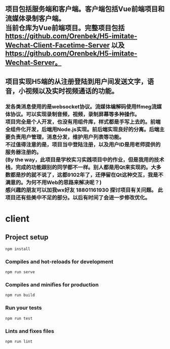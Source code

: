 ## 项目包括服务端和客户端。客户端包括Vue前端项目和流媒体录制客户端。<br>当前仓库为Vue前端项目。完整项目包括 https://github.com/Orenbek/H5-imitate-Wechat-Client-Facetime-Server 以及 https://github.com/Orenbek/H5-imitate-Wechat-Server。
## 项目实现H5端的从注册登陆到用户间发送文字，语音，小视频以及实时视频通话的功能。
### 发各类消息使用的是websocket协议。流媒体编解码使用ffmeg流媒体协议。可以实现录制音频，视频，录制屏幕等多种操作。<br>项目完全是个人开发，也没有用组件库，样式都是手写上去的。前端全组件化开发，后端用Node.js实现。前后端实现良好的分离。后端主要负责用户管理，消息分发，维护用户列表等功能。<br>不过值得注意的是，项目当中登陆注册，以及用户ID是用老师提供的服务器注册的。<br>(By the way，此项目是学校实习实践项目中的作业，但是我用的技术栈，完成的功能跟别的同学都不一样。别人都是用Qt来实现的。大多数都是抄的就不说了，这都9102年了，还停留在Qt这种交互，我是不满意的。为何不用Web的思路来解决呢？)<br> 感兴趣的朋友可以加我wx好友 18801161930 探讨项目有关问题。 此项目还有些美中不足的部分。以后有时间了会进一步修改优化。

# client

## Project setup
```
npm install
```

### Compiles and hot-reloads for development
```
npm run serve
```

### Compiles and minifies for production
```
npm run build
```

### Run your tests
```
npm run test
```

### Lints and fixes files
```
npm run lint
```
